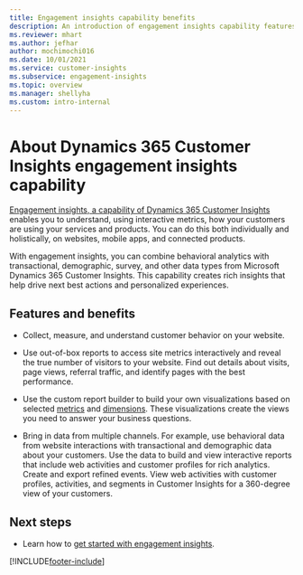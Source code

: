 ```yaml
---
title: Engagement insights capability benefits
description: An introduction of engagement insights capability features and benefits. 
ms.reviewer: mhart
ms.author: jefhar
author: mochimochi016
ms.date: 10/01/2021
ms.service: customer-insights
ms.subservice: engagement-insights 
ms.topic: overview
ms.manager: shellyha
ms.custom: intro-internal
---
```


# About Dynamics 365 Customer Insights engagement insights capability 

[Engagement insights, a capability of Dynamics 365 Customer Insights](https://dynamics.microsoft.com/ai/customer-insights/engagement-insights-capability/) enables you to understand, using interactive metrics, how your customers are using your services and products. You can do this both individually and holistically, on websites, mobile apps, and connected products.

With engagement insights, you can combine behavioral analytics with transactional, demographic, survey, and other data types from Microsoft Dynamics 365 Customer Insights. This capability creates rich insights that help drive next best actions and personalized experiences.

## Features and benefits

- Collect, measure, and understand customer behavior on your website.

- Use out-of-box reports to  access site metrics interactively and reveal the true number of visitors to your website. Find out details about visits, page views, referral traffic, and identify pages with the best performance.

- Use the custom report builder to build your own visualizations based on selected [metrics](glossary.md) and [dimensions](glossary.md). These visualizations create the views you need to answer your business questions.

- Bring in data from multiple channels. For example, use behavioral data from website interactions with transactional and demographic data about your customers. Use the data to build and view interactive reports that include web activities and customer profiles for rich analytics. Create and export refined events. View web activities with customer profiles, activities, and segments in Customer Insights for a 360-degree view of your customers.

## Next steps

- Learn how to [get started with engagement insights](get-started.md).


[!INCLUDE[footer-include](../includes/footer-banner.md)]
